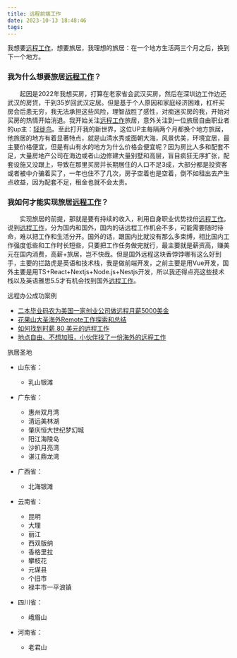 ```yaml
---
title: 远程前端工作
date: 2023-10-13 18:48:46
tags:
---
```



我想要[远程工作]，想要旅居，我理想的旅居：在一个地方生活两三个月之后，换到下一个地方。
<!--more-->

### 我为什么想要旅居[远程工作]？
&emsp;&emsp;起因是2022年我想买房，打算在老家省会武汉买房，然后在深圳边工作边还武汉的房贷，干到35岁回武汉定居。但是基于个人原因和家庭经济困难，杠杆买房会后患无穷，我无法承担这些风险，理智战胜了感性，对痴迷买房的我，开始对买房的热情开始消退。我开始关注[远程工作]旅居，意外关注到一位旅居自由职业者的up主：[轻徙鸟](https://space.bilibili.com/517346060)。至此打开我的新世界，这位UP主每隔两个月都换个地方旅居，他旅居的地方有着显著特点，就是山清水秀或面朝大海，风景优美，环境宜居，最主要价格便宜，但是有山有水的地方为什么价格会便宜呢？因为房比人多和配套不足，大量房地产公司在海边或者山边修建大量别墅和高层，盲目疯狂无序扩张，配套设施又没跟上，导致在那里买房并长期居住的人口不足3成，大部分都是投资客或者被中介骗着买了，一年也住不了几次，房子空着也是空着，倒不如租出去产生点收益，因为配套不足，租金也就不会太贵。

### 我如何才能实现旅居[远程工作]？
&emsp;&emsp;实现旅居的前提，那就是要有持续的收入，利用自身职业优势找份[远程工作]。说到[远程工作]，分为国内和国外，国内的话远程工作机会不多，可能需要随时待命，难以把工作和生活分开。国外的话，跟国内比就没有那么多束缚，相比国内工作强度低些和工作时长短些，只要把工作任务做完就行，最主要就是薪资高，赚美元在国内消费，高薪+旅居，岂不快哉。但是国外远程这块香饽饽哪有这么好到手，主要的拦路虎是英语和技术栈，我是做前端开发，之前主要是用Vue开发，国外主要是用TS+React+Nextjs+Node.js+Nestjs开发，所以我还得点亮这些技术栈以及英语雅思5.5才有机会找到国外[远程工作]。


远程办公成功案例
- [二本毕业码农为美国一家创业公司做远程月薪5000美金](https://www.1point3acres.com/bbs/thread-966954-1-1.html)
- [花果山大圣海外Remote工作探索和总结](https://eleduck.com/posts/OGfxxl)
- [如何找到时薪 80 美元的远程工作](https://geekplux.com/posts/how-to-get-jobs-pay-80-dollars-per-hour-1) 
- [地点自由、不想加班，小伙伴找了一份海外的远程工作](https://eleduck.com/posts/QZf4LV)


旅居圣地
- 山东省：
    - 乳山银滩

- 广东省：
    - 惠州双月湾
    - 清远美林湖
    - 肇庆恒大世纪梦幻城
    - 阳江海陵岛
    - 沙扒月亮湾
    - 湛江鼎龙湾

- 广西省：
    - 北海银滩

- 云南省：
    - 昆明
    - 大理
    - 丽江
    - 西双版纳
    - 香格里拉
    - 攀枝花
    - 元谋县
    - 个旧市
    - 禄丰市一平浪镇

- 四川省：
    - 峨眉山

- 河南省：
    - 老君山

[远程工作]: https://www.figma.com/file/rkSy1ew8yprePF3vOPePpt/remote?type=whiteboard&node-id=2%3A80&t=OaJvQhEHrlMZETik-1
